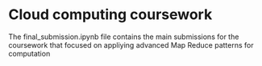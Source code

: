 # Cloud computing coursework 

The final_submission.ipynb file contains the main submissions for the coursework that focused on appliying advanced Map Reduce patterns for computation
